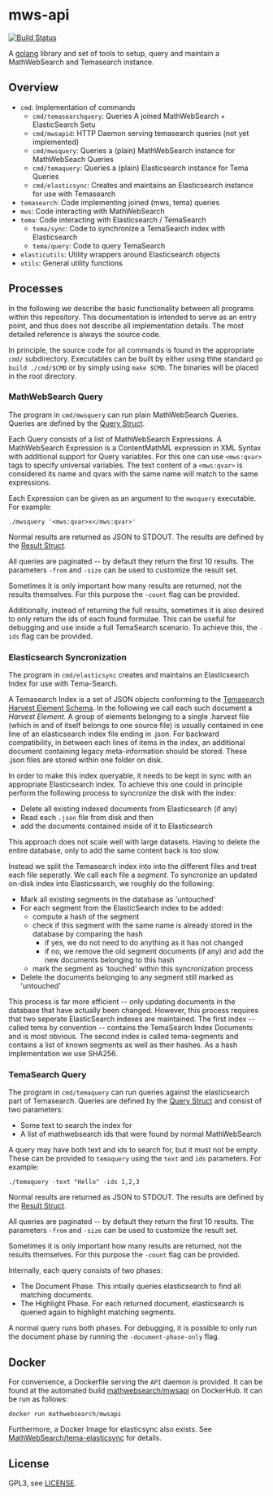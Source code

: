 # mws-api

[![Build Status](https://travis-ci.org/MathWebSearch/mwsapi.svg?branch=master)](https://travis-ci.org/MathWebSearch/mwsapi)

A [golang](https://golang.org) library and set of tools to setup, query and maintain a MathWebSearch and Temasearch instance. 

## Overview

- `cmd`: Implementation of commands
    - `cmd/temasearchquery`: Queries A joined MathWebSearch + ElasticSearch Setu
    - `cmd/mwsapid`: HTTP Daemon serving temasearch queries (not yet implemented)
    - `cmd/mwsquery`: Queries a (plain) MathWebSearch instance for MathWebSeach Queries
    - `cmd/temaquery`: Queries a (plain) Elasticsearch instance for Tema Queries
    - `cmd/elasticsync`: Creates and maintains an Elasticsearch instance for use with Temasearch
- `temasearch`: Code implementing joined (mws, tema) queries
- `mws`: Code interacting with MathWebSearch
- `tema`: Code interacting with Elasticsearch / TemaSearch
    - `tema/sync`: Code to synchronize a TemaSearch index with Elasticsearch
    - `tema/query`: Code to query TemaSearch
- `elasticutils`: Utility wrappers around Elasticsearch objects
- `utils`: General utility functions

## Processes

In the following we describe the basic functionality between all programs within this repository. 
This documentation is intended to serve as an entry point, and thus does not describe all implementation details. 
The most detailed reference is always the source code. 

In principle, the source code for all commands is found in the appropriate `cmd/` subdirectory. 
Executables can be built by either using thhe standard `go build ./cmd/$CMD` or by simply using `make $CMD`. 
The binaries will be placed in the root directory. 

### MathWebSearch Query

The program in `cmd/mwsquery` can run plain MathWebSearch Queries. 
Queries are defined by the [Query Struct](mws/wrapper.go). 

Each Query consists of a list of MathWebSearch Expressions.
A MathWebSearch Expression is a ContentMathML expression in XML Syntax with additional support for Query variables. 
For this one can use `<mws:qvar>` tags to specify universal variables. 
The text content of a `<mws:qvar>` is considered its name and qvars with the same name will match to the same expressions. 

Each Expression can be given as an argument to the `mwsquery` executable.
For example:

`./mwsquery '<mws:qvar>x</mws:qvar>'`

Normal results are returned as JSON to STDOUT. 
The results are defined by the [Result Struct](mws/result.go). 

All queries are paginated -- by default they return the first 10 results.
The parameters `-from` and `-size` can be used to customize the result set. 

Sometimes it is only important how many results are returned, not the results themselves.
For this purpose the `-count` flag can be provided. 

Additionally, instead of returning the full results, sometimes it is also desired to only return the ids of each found formulae. 
This can be useful for debugging and use inside a full TemaSearch scenario.
To achieve this, the `-ids` flag can be provided. 

### Elasticsearch Syncronization

The program in `cmd/elasticsync` creates and maintains an Elasticsearch Index for use with Tema-Search. 

A Temasearch Index is a set of JSON objects conforming to the [Temasearch Harvest Element Schema](tema/Element.go).
In the following we call each such document a *Harvest Element*. 
A group of elements belonging to a single .harvest file (which in and of itself belongs to one source file) is usually contained in one line of an elasticsearch index file ending in .json. 
For backward compatibility, in between each lines of items in the index, an additional document containing legacy meta-information should be stored.
These .json files are stored within one folder on disk. 

In order to make this index queryable, it needs to be kept in sync with an appropriate Elasticsearch index. 
To achieve this one could in principle perform the following process to syncronize the disk with the index:

- Delete all existing indexed documents from Elasticsearch (if any)
- Read each `.json` file from disk and then
- add the documents contained inside of it to Elasticsearch

This approach does not scale well with large datasets. 
Having to delete the entire database, only to add the same content back is too slow.

Instead we split the Temasearch index into into the different files and treat each file seperatly. 
We call each file a *segment*. 
To syncronize an updated on-disk index into Elasticsearch, we roughly do the following:

- Mark all existing segments in the database as 'untouched'
- For each segment from the ElasticSearch index to be added:
    - compute a hash of the segment
    - check if this segment with the same name is already stored in the database by comparing the hash
        - if yes, we do not need to do anything as it has not changed
        - if no, we remove the old segment documents (if any) and add the new documents belonging to this hash
    - mark the segment as 'touched' within this syncronization process
- Delete the documents belonging to any segment still marked as 'untouched'

This process is far more efficient -- only updating documents in the database that have actually been changed.
However, this process requires that two seperate ElasticSearch indexes are maintained. 
The first index -- called tema by convention -- contains the TemaSearch Index Documents and is most obvious. 
The second index is called tema-segments and contains a list of known segments as well as their hashes. 
As a hash implementation we use SHA256.

### TemaSearch Query

The program in `cmd/temaquery` can run queries against the elasticsearch part of Temasearch. 
Queries are defined by the [Query Struct](tema/query/main.go) and consist of two parameters:

- Some text to search the index for
- A list of mathwebsearch ids that were found by normal MathWebSearch

A query may have both text and ids to search for, but it must not be empty. 
These can be provided to `temaquery` using the `text` and `ids` parameters. 
For example:

`./temaquery -text "Hello" -ids 1,2,3`

Normal results are returned as JSON to STDOUT. 
The results are defined by the [Result Struct](tema/query/main.go). 

All queries are paginated -- by default they return the first 10 results.
The parameters `-from` and `-size` can be used to customize the result set. 

Sometimes it is only important how many results are returned, not the results themselves.
For this purpose the `-count` flag can be provided. 

Internally, each query consists of two phases:

- The Document Phase. This intially queries elasticsearch to find all matching documents. 
- The Highlight Phase. For each returned document, elasticsearch is queried again to highlight matching segments. 

A normal query runs both phases. 
For debugging, it is possible to only run the document phase by running the `-document-phase-only` flag. 

## Docker

For convenience, a Dockerfile serving the `API` daemon is provided. 
It can be found at the automated build [mathwebsearch/mwsapi](https://hub.docker.com/r/mathwebsearch/mwsapi) on DockerHub. 
It can be run as follows:

```
docker run mathwebsearch/mwsapi
```

Furthermore, a Docker Image for elasticsync also exists. 
See [MathWebSearch/tema-elasticsync](https://github.com/MathWebSearch/tema-elasticsync) for details. 

## License

GPL3, see [LICENSE](LICENSE). 